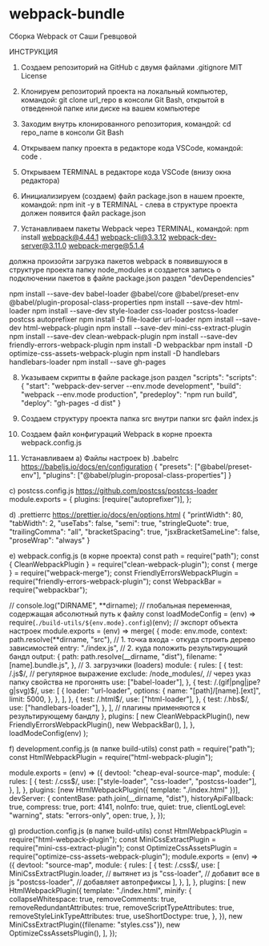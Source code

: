 # webpack-bundle

Сборка Webpack от Саши Гревцовой

ИНСТРУКЦИЯ

1. Создаем репозиторий на GitHub с двумя файлами
   .gitignore
   MIT License

2. Клонируем репозиторий проекта на локальный компьютер, командой:
   git clone url_repo
   в консоли Git Bash, открытой в отведенной папке или диске на вашем компьютере

3. Заходим внутрь клонированного репозитория, командой:
   cd repo_name
   в консоли Git Bash

4. Открываем папку проекта в редакторе кода VSCode, командой:
   code .

5. Открываем TERMINAL в редакторе кода VSCode (внизу окна редактора)

6. Инициализируем (создаем) файл package.json в нашем проекте, командой:
   npm init -y
   в TERMINAL - слева в структуре проекта должен появится файл package.json

7. Устанавливаем пакеты Webpack через TERMINAL, командой:
   npm install webpack@4.44.1 webpack-cli@3.3.12 webpack-dev-server@3.11.0 webpack-merge@5.1.4

должна произойти загрузка пакетов webpack в появившуюся в структуре проекта папку node_modules и создается запись о подключении пакетов в файле package.json раздел "devDependencies"

npm install --save-dev babel-loader @babel/core @babel/preset-env @babel/plugin-proposal-class-properties
npm install --save-dev html-loader
npm install --save-dev style-loader css-loader postcss-loader postcss autoprefixer
npm install -D file-loader url-loader
npm install --save-dev html-webpack-plugin
npm install --save-dev mini-css-extract-plugin
npm install --save-dev clean-webpack-plugin
npm install --save-dev friendly-errors-webpack-plugin
npm install -D webpackbar
npm install -D optimize-css-assets-webpack-plugin
npm install -D handlebars handlebars-loader
npm install --save gh-pages

8. Указываем скрипты в файле package.json раздел "scripts":
   "scripts": {
   "start": "webpack-dev-server --env.mode development",
   "build": "webpack --env.mode production",
   "predeploy": "npm run build",
   "deploy": "gh-pages -d dist"
   }

9. Создаем структуру проекта
   папка src
   внутри папки src файл index.js

10. Создаем файл конфигураций Webpack в корне проекта
    webpack.config.js

11. Устанавливаем
    a) Файлы настроек
    b) .babelrc https://babeljs.io/docs/en/configuration
    {
    "presets": ["@babel/preset-env"],
    "plugins": ["@babel/plugin-proposal-class-properties"]
    }

c) postcss.config.js https://github.com/postcss/postcss-loader
module.exports = {
plugins: [require("autoprefixer")],
};

d) .prettierrc https://prettier.io/docs/en/options.html
{
"printWidth": 80,
"tabWidth": 2,
"useTabs": false,
"semi": true,
"stringleQuote": true,
"trailingComma": "all",
"bracketSpacing": true,
"jsxBracketSameLine": false,
"proseWrap": "always"
}

e) webpack.config.js (в корне проекта)
const path = require("path");
const { CleanWebpackPlugin } = require("clean-webpack-plugin");
const { merge } = require("webpack-merge");
const FriendlyErrorsWebpackPlugin = require("friendly-errors-webpack-plugin");
const WebpackBar = require("webpackbar");

// console.log("DIRNAME", **dirname); // глобальная переменная, содержащая абсолютный путь к файлу
const loadModeConfig = (env) =>
require(`./build-utils/${env.mode}.config`)(env);
// экспорт объекта настроек
module.exports = (env) =>
merge(
{
mode: env.mode,
context: path.resolve(**dirname, "src"),
// 1. точка входа - откуда строить дерево зависимостей
entry: "./index.js",
// 2. куда положить результирующий бандл
output: {
path: path.resolve(\_\_dirname, "dist"),
filename: "[name].bundle.js",
},
// 3. загрузчики (loaders)
module: {
rules: [
{
test: /\.js$/, // регулярное выражение
            exclude: /node_modules/, // через указ папку свойства не прогонять
            use: ["babel-loader"],
          },
          {
            test: /\.(gif|png|jpe?g|svg)$/,
use: [
{
loader: "url-loader",
options: {
name: "[path]/[name].[ext]",
limit: 5000,
},
},
],
},
{
test: /\.html$/,
            use: ["html-loader"],
          },
          {
            test: /\.hbs$/,
use: ["handlebars-loader"],
},
],
// плагины применяются к результирующему бандлу
},
plugins: [
new CleanWebpackPlugin(),
new FriendlyErrorsWebpackPlugin(),
new WebpackBar(),
],
},
loadModeConfig(env)
);

f) development.config.js (в папке build-utils)
const path = require("path");
const HtmlWebpackPlugin = require("html-webpack-plugin");

module.exports = (env) => ({
devtool: "cheap-eval-source-map",
module: {
rules: [
{
test: /\.css$/,
use: ["style-loader", "css-loader", "postcss-loader"],
},
],
},
plugins: [new HtmlWebpackPlugin({ template: "./index.html" })],
devServer: {
contentBase: path.join(\_\_dirname, "dist"),
historyApiFallback: true,
compress: true,
port: 4141,
noInfo: true,
quiet: true,
clientLogLevel: "warning",
stats: "errors-only",
open: true,
},
});

g) production.config.js (в папке build-utils)
const HtmlWebpackPlugin = require("html-webpack-plugin");
const MiniCssExtractPlugin = require("mini-css-extract-plugin");
const OptimizeCssAssetsPlugin = require("optimize-css-assets-webpack-plugin");
module.exports = (env) => ({
devtool: "source-map",
module: {
rules: [
{
test: /\.css$/,
use: [
MiniCssExtractPlugin.loader, // вытянет из js
"css-loader", // добавит все в js
"postcss-loader", // добавляет автопрефиксы
],
},
],
},
plugins: [
new HtmlWebpackPlugin({
template: "./index.html",
minify: {
collapseWhitespace: true,
removeComments: true,
removeRedundantAttributes: true,
removeScriptTypeAttributes: true,
removeStyleLinkTypeAttributes: true,
useShortDoctype: true,
},
}),
new MiniCssExtractPlugin({filename: "styles.css"}),
new OptimizeCssAssetsPlugin(),
],
});
